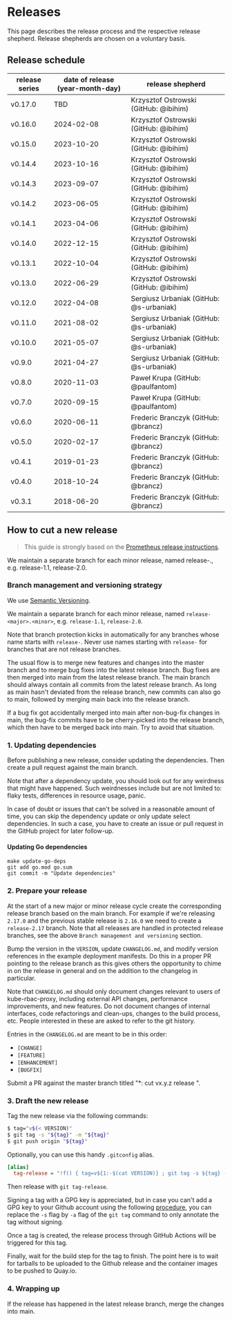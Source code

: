 # Releases

This page describes the release process and the respective release shepherd.
Release shepherds are chosen on a voluntary basis.

## Release schedule

| release series | date of release (year-month-day) | release shepherd                            |
|----------------|----------------------------------|---------------------------------------------|
| v0.17.0        | TBD                              | Krzysztof Ostrowski (GitHub: @ibihim)       |
| v0.16.0        | 2024-02-08                       | Krzysztof Ostrowski (GitHub: @ibihim)       |
| v0.15.0        | 2023-10-20                       | Krzysztof Ostrowski (GitHub: @ibihim)       |
| v0.14.4        | 2023-10-16                       | Krzysztof Ostrowski (GitHub: @ibihim)       |
| v0.14.3        | 2023-09-07                       | Krzysztof Ostrowski (GitHub: @ibihim)       |
| v0.14.2        | 2023-06-05                       | Krzysztof Ostrowski (GitHub: @ibihim)       |
| v0.14.1        | 2023-04-06                       | Krzysztof Ostrowski (GitHub: @ibihim)       |
| v0.14.0        | 2022-12-15                       | Krzysztof Ostrowski (GitHub: @ibihim)       |
| v0.13.1        | 2022-10-04                       | Krzysztof Ostrowski (GitHub: @ibihim)       |
| v0.13.0        | 2022-06-29                       | Krzysztof Ostrowski (GitHub: @ibihim)       |
| v0.12.0        | 2022-04-08                       | Sergiusz Urbaniak (GitHub: @s-urbaniak)     |
| v0.11.0        | 2021-08-02                       | Sergiusz Urbaniak (GitHub: @s-urbaniak)     |
| v0.10.0        | 2021-05-07                       | Sergiusz Urbaniak (GitHub: @s-urbaniak)     |
| v0.9.0         | 2021-04-27                       | Sergiusz Urbaniak (GitHub: @s-urbaniak)     |
| v0.8.0         | 2020-11-03                       | Paweł Krupa (GitHub: @paulfantom)           |
| v0.7.0         | 2020-09-15                       | Paweł Krupa (GitHub: @paulfantom)           |
| v0.6.0         | 2020-06-11                       | Frederic Branczyk (GitHub: @brancz)         |
| v0.5.0         | 2020-02-17                       | Frederic Branczyk (GitHub: @brancz)         |
| v0.4.1         | 2019-01-23                       | Frederic Branczyk (GitHub: @brancz)         |
| v0.4.0         | 2018-10-24                       | Frederic Branczyk (GitHub: @brancz)         |
| v0.3.1         | 2018-06-20                       | Frederic Branczyk (GitHub: @brancz)         |

## How to cut a new release

> This guide is strongly based on the [Prometheus release instructions](https://github.com/prometheus/prometheus/blob/main/RELEASE.md).

We maintain a separate branch for each minor release, named release-<major>.<minor>, e.g. release-1.1, release-2.0.

### Branch management and versioning strategy

We use [Semantic Versioning](https://semver.org/).

We maintain a separate branch for each minor release, named `release-<major>.<minor>`, e.g. `release-1.1`, `release-2.0`.

Note that branch protection kicks in automatically for any branches whose name starts with `release-`. Never use names starting with `release-` for branches that are not release branches.

The usual flow is to merge new features and changes into the master branch and
to merge bug fixes into the latest release branch. Bug fixes are then merged
into main from the latest release branch. The main branch should always contain
all commits from the latest release branch. As long as main hasn't deviated from
the release branch, new commits can also go to main, followed by merging main
back into the release branch.

If a bug fix got accidentally merged into main after non-bug-fix changes in
main, the bug-fix commits have to be cherry-picked into the release branch,
which then have to be merged back into main. Try to avoid that situation.

### 1. Updating dependencies

Before publishing a new release, consider updating the dependencies. Then create
a pull request against the main branch.

Note that after a dependency update, you should look out for any weirdness that
might have happened. Such weirdnesses include but are not limited to: flaky
tests, differences in resource usage, panic.

In case of doubt or issues that can't be solved in a reasonable amount of time,
you can skip the dependency update or only update select dependencies. In such a
case, you have to create an issue or pull request in the GitHub project for
later follow-up.

#### Updating Go dependencies

```
make update-go-deps
git add go.mod go.sum
git commit -m "Update dependencies"
```

### 2. Prepare your release

At the start of a new major or minor release cycle create the corresponding
release branch based on the main branch. For example if we're releasing `2.17.0`
and the previous stable release is `2.16.0` we need to create a `release-2.17`
branch. Note that all releases are handled in protected release branches, see
the above `Branch management and versioning` section.

Bump the version in the `VERSION`, update `CHANGELOG.md`, and modify version references in the example deployment manifests.
Do this in a proper PR pointing to the release branch as this gives others the opportunity to
chime in on the release in general and on the addition to the changelog in
particular.

Note that `CHANGELOG.md` should only document changes relevant to users of
kube-rbac-proxy, including external API changes, performance improvements, and
new features. Do not document changes of internal interfaces, code refactorings
and clean-ups, changes to the build process, etc. People interested in these are
asked to refer to the git history.

Entries in the `CHANGELOG.md` are meant to be in this order:

* `[CHANGE]`
* `[FEATURE]`
* `[ENHANCEMENT]`
* `[BUGFIX]`

Submit a PR against the master branch titled "*: cut vx.y.z release ".

### 3. Draft the new release

Tag the new release via the following commands:

```bash
$ tag="v$(< VERSION)"
$ git tag -s "${tag}" -m "${tag}"
$ git push origin "${tag}"
```

Optionally, you can use this handy `.gitconfig` alias.

```ini
[alias]
  tag-release = "!f() { tag=v${1:-$(cat VERSION)} ; git tag -s ${tag} -m ${tag} && git push origin ${tag}; }; f"
```

Then release with `git tag-release`.

Signing a tag with a GPG key is appreciated, but in case you can't add a GPG key
to your Github account using the following
[procedure](https://help.github.com/articles/generating-a-gpg-key/), you can
replace the `-s` flag by `-a` flag of the `git tag` command to only annotate the
tag without signing.

Once a tag is created, the release process through GitHub Actions will be
triggered for this tag.

Finally, wait for the build step for the tag to finish. The point here is to
wait for tarballs to be uploaded to the Github release and the container images
to be pushed to Quay.io.

### 4. Wrapping up

If the release has happened in the latest release branch, merge the changes into
main.

